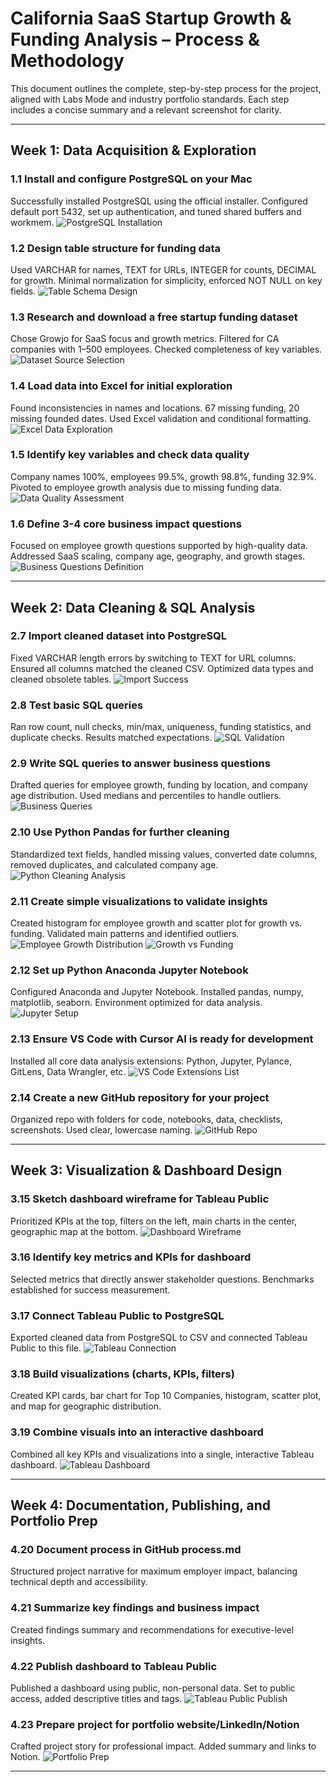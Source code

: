 # California SaaS Startup Growth & Funding Analysis – Process & Methodology

This document outlines the complete, step-by-step process for the project, aligned with Labs Mode and industry portfolio standards. Each step includes a concise summary and a relevant screenshot for clarity.

---

## Week 1: Data Acquisition & Exploration

### 1.1 Install and configure PostgreSQL on your Mac
Successfully installed PostgreSQL using the official installer. Configured default port 5432, set up authentication, and tuned shared buffers and workmem.
![PostgreSQL Installation](./screenshots/postgresqlinstallation.png)

### 1.2 Design table structure for funding data
Used VARCHAR for names, TEXT for URLs, INTEGER for counts, DECIMAL for growth. Minimal normalization for simplicity, enforced NOT NULL on key fields.
![Table Schema Design](./screenshots/tableschemadesign.png)

### 1.3 Research and download a free startup funding dataset
Chose Growjo for SaaS focus and growth metrics. Filtered for CA companies with 1–500 employees. Checked completeness of key variables.
![Dataset Source Selection](./screenshots/datasetsourceselection.png)

### 1.4 Load data into Excel for initial exploration
Found inconsistencies in names and locations. 67 missing funding, 20 missing founded dates. Used Excel validation and conditional formatting.
![Excel Data Exploration](./screenshots/exceldataexploration.png)

### 1.5 Identify key variables and check data quality
Company names 100%, employees 99.5%, growth 98.8%, funding 32.9%. Pivoted to employee growth analysis due to missing funding data.
![Data Quality Assessment](./screenshots/dataqualityassessment.png)

### 1.6 Define 3-4 core business impact questions
Focused on employee growth questions supported by high-quality data. Addressed SaaS scaling, company age, geography, and growth stages.
![Business Questions Definition](./screenshots/businessquestionsdefinition.png)

---

## Week 2: Data Cleaning & SQL Analysis

### 2.7 Import cleaned dataset into PostgreSQL
Fixed VARCHAR length errors by switching to TEXT for URL columns. Ensured all columns matched the cleaned CSV. Optimized data types and cleaned obsolete tables.
![Import Success](./screenshots/importsuccess.png)

### 2.8 Test basic SQL queries
Ran row count, null checks, min/max, uniqueness, funding statistics, and duplicate checks. Results matched expectations.
![SQL Validation](./screenshots/sqlvalidation.png)

### 2.9 Write SQL queries to answer business questions
Drafted queries for employee growth, funding by location, and company age distribution. Used medians and percentiles to handle outliers.
![Business Queries](./screenshots/businessqueries.png)

### 2.10 Use Python Pandas for further cleaning
Standardized text fields, handled missing values, converted date columns, removed duplicates, and calculated company age.
![Python Cleaning Analysis](./screenshots/pythoncleaninganalysis.png)

### 2.11 Create simple visualizations to validate insights
Created histogram for employee growth and scatter plot for growth vs. funding. Validated main patterns and identified outliers.
![Employee Growth Distribution](./screenshots/employeegrowthdistribution.png)
![Growth vs Funding](./screenshots/growthvsfunding.png)

### 2.12 Set up Python Anaconda Jupyter Notebook
Configured Anaconda and Jupyter Notebook. Installed pandas, numpy, matplotlib, seaborn. Environment optimized for data analysis.
![Jupyter Setup](./screenshots/jupytersetup.png)

### 2.13 Ensure VS Code with Cursor AI is ready for development
Installed all core data analysis extensions: Python, Jupyter, Pylance, GitLens, Data Wrangler, etc.
![VS Code Extensions List](./screenshots/vscode-extensions-list.jpg)

### 2.14 Create a new GitHub repository for your project
Organized repo with folders for code, notebooks, data, checklists, screenshots. Used clear, lowercase naming.
![GitHub Repo](./screenshots/githubrepo.png)

---

## Week 3: Visualization & Dashboard Design

### 3.15 Sketch dashboard wireframe for Tableau Public
Prioritized KPIs at the top, filters on the left, main charts in the center, geographic map at the bottom.
![Dashboard Wireframe](./screenshots/dashboardwireframe.png)

### 3.16 Identify key metrics and KPIs for dashboard
Selected metrics that directly answer stakeholder questions. Benchmarks established for success measurement.

### 3.17 Connect Tableau Public to PostgreSQL
Exported cleaned data from PostgreSQL to CSV and connected Tableau Public to this file.
![Tableau Connection](./screenshots/tableauconnection.png)

### 3.18 Build visualizations (charts, KPIs, filters)
Created KPI cards, bar chart for Top 10 Companies, histogram, scatter plot, and map for geographic distribution.

### 3.19 Combine visuals into an interactive dashboard
Combined all key KPIs and visualizations into a single, interactive Tableau dashboard.
![Tableau Dashboard](./screenshots/tableaudashboard.png)

---

## Week 4: Documentation, Publishing, and Portfolio Prep

### 4.20 Document process in GitHub process.md
Structured project narrative for maximum employer impact, balancing technical depth and accessibility.

### 4.21 Summarize key findings and business impact
Created findings summary and recommendations for executive-level insights.

### 4.22 Publish dashboard to Tableau Public
Published a dashboard using public, non-personal data. Set to public access, added descriptive titles and tags.
![Tableau Public Publish](./screenshots/tableaupublicpublish.png)

### 4.23 Prepare project for portfolio website/LinkedIn/Notion
Crafted project story for professional impact. Added summary and links to Notion.
![Portfolio Prep](./screenshots/portfolioprep.png)

---
